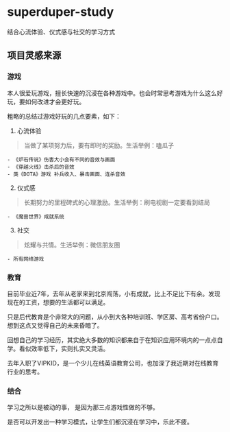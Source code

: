 # superduper-study

结合心流体验、仪式感与社交的学习方式

## 项目灵感来源

### 游戏

本人很爱玩游戏，擅长快速的沉浸在各种游戏中。也会时常思考游戏为什么这么好玩，要如何改进才会更好玩。

粗略的总结过游戏好玩的几点要素，如下：

1. 心流体验

> 当做了某项努力后，要有即时的奖励。生活举例：嗑瓜子

    - 《炉石传说》伤害大小会有不同的音效与画面
    - 《穿越火线》击杀后的音效
    - 类《DOTA》游戏 补兵收入、暴击画面、连杀音效

2. 仪式感

> 长期努力的里程碑式的心理激励。生活举例：刷电视剧一定要看到结局

    - 《魔兽世界》成就系统

3. 社交

> 炫耀与共情。生活举例：微信朋友圈

    - 所有网络游戏

### 教育

目前毕业近7年，去年从老家来到北京闯荡，小有成就，比上不足比下有余。发现现在的工资，想要的生活都可以满足。

只是后代教育是个非常大的问题，从小到大各种培训班、学区房、高考省份户口。想到这点又觉得自己的未来昏暗了。

回想自己的学习经历，其实绝大多数的知识都来自于在知识应用环境内的一点点自学。看似效率低下，实则扎实又灵活。

去年入职了VIPKID，是一个少儿在线英语教育公司，也加深了我近期对在线教育行业的思考。

### 结合

学习之所以是被动的事， 是因为那三点游戏性做的不够。

是否可以开发出一种学习模式，让学生们都沉浸在学习中，乐此不疲。